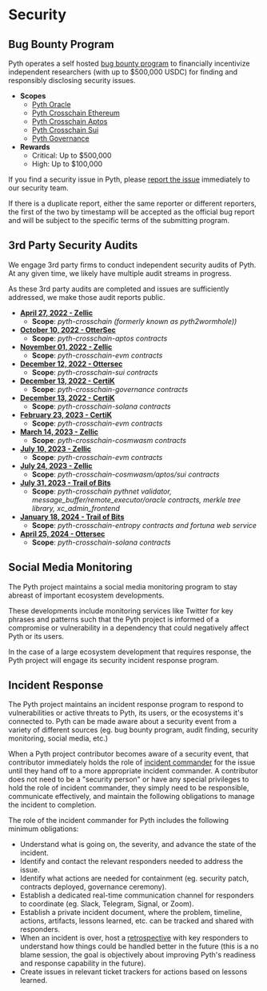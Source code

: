 # Security

## Bug Bounty Program

Pyth operates a self hosted [bug bounty program](https://pyth.network/bounty) to financially incentivize independent researchers (with up to $500,000 USDC) for finding and responsibly disclosing security issues.

- **Scopes**
  - [Pyth Oracle](https://github.com/pyth-network/pyth-client/tree/main/program)
  - [Pyth Crosschain Ethereum](/target_chains/ethereum/contracts/contracts/pyth)
  - [Pyth Crosschain Aptos](/target_chains/aptos/contracts)
  - [Pyth Crosschain Sui](/target_chains/sui/contracts)
  - [Pyth Governance](https://github.com/pyth-network/governance/tree/master/staking/programs/staking)
- **Rewards**
  - Critical: Up to $500,000
  - High: Up to $100,000

If you find a security issue in Pyth, please [report the issue](https://yyyf63zqhtu.typeform.com/to/dBV4qcP0) immediately to our security team.

If there is a duplicate report, either the same reporter or different reporters, the first of the two by timestamp will be accepted as the official bug report and will be subject to the specific terms of the submitting program.

## 3rd Party Security Audits

We engage 3rd party firms to conduct independent security audits of Pyth. At any given time, we likely have multiple audit streams in progress.

As these 3rd party audits are completed and issues are sufficiently addressed, we make those audit reports public.

- **[April 27, 2022 - Zellic](https://github.com/pyth-network/audit-reports/blob/main/2022_04_27/pyth2wormhole_zellic.pdf)**
  - **Scope**: _pyth-crosschain (formerly known as pyth2wormhole))_
- **[October 10, 2022 - OtterSec](https://github.com/pyth-network/audit-reports/blob/main/2022_10_10/pyth_aptos.pdf)**
  - **Scope**: _pyth-crosschain-aptos contracts_
- **[November 01, 2022 - Zellic](https://github.com/pyth-network/audit-reports/blob/main/2022_11_01/pyth.pdf)**
  - **Scope**: _pyth-crosschain-evm contracts_
- **[December 12, 2022 - Ottersec](https://github.com/pyth-network/audit-reports/blob/main/2023_07_27/pyth_sui_audit_final.pdf)**
  - **Scope**: _pyth-crosschain-sui contracts_
- **[December 13, 2022 - CertiK](https://github.com/pyth-network/audit-reports/blob/pyth-certik/2022_12_13/pyth-crosschain-governance.pdf)**
  - **Scope**: _pyth-crosschain-governance contracts_
- **[December 13, 2022 - CertiK](https://github.com/pyth-network/audit-reports/blob/pyth-certik/2022_12_13/pyth-crosschain-solana.pdf)**
  - **Scope**: _pyth-crosschain-solana contracts_
- **[February 23, 2023 - CertiK](https://github.com/pyth-network/audit-reports/blob/pyth-certik/2023_02_23/pyth-crosschain-eth.pdf)**
  - **Scope**: _pyth-crosschain-evm contracts_
- **[March 14, 2023 - Zellic](https://github.com/pyth-network/audit-reports/blob/main/2023_03_14/Pyth%20Network%20-%20Zellic%20Audit%20Report.pdf)**
  - **Scope**: _pyth-crosschain-cosmwasm contracts_
- **[July 10, 2023 - Zellic](https://github.com/pyth-network/audit-reports/blob/main/2023_07_26/EVM%20Patch%20Review.pdf)**
  - **Scope**: _pyth-crosschain-evm contracts_
- **[July 24, 2023 - Zellic](https://github.com/pyth-network/audit-reports/blob/main/2023_07_26/Pyth%20Network%20Smart%20Contract%20Patch%20Review.pdf)**
  - **Scope**: _pyth-crosschain-cosmwasm/aptos/sui contracts_
- **[July 31, 2023 - Trail of Bits](https://github.com/pyth-network/audit-reports/blob/main/2023_07_31/Trail%20of%20Bits%20Pythnet%20Report.pdf)**
  - **Scope**: _pyth-crosschain pythnet validator, message_buffer/remote_executor/oracle contracts, merkle tree library, xc_admin_frontend_
- **[January 18, 2024 - Trail of Bits](https://github.com/pyth-network/audit-reports/blob/main/2024_01_23/Pyth%20Data%20Association%20-%20Entropy%20-%20Comprehensive%20Report.pdf)**
  - **Scope**: _pyth-crosschain-entropy contracts and fortuna web service_
- **[April 25, 2024 - Ottersec](https://github.com/pyth-network/audit-reports/blob/main/2024_04_25/pyth_pull_oracle_audit_final.pdf)**
  - **Scope**: _pyth-crosschain-solana contracts_

## Social Media Monitoring

The Pyth project maintains a social media monitoring program to stay abreast of important ecosystem developments.

These developments include monitoring services like Twitter for key phrases and patterns such that the Pyth project is informed of a compromise or vulnerability in a dependency that could negatively affect Pyth or its users.

In the case of a large ecosystem development that requires response, the Pyth project will engage its security incident response program.

## Incident Response

The Pyth project maintains an incident response program to respond to vulnerabilities or active threats to Pyth, its users, or the ecosystems it's connected to. Pyth can be made aware about a security event from a variety of different sources (eg. bug bounty program, audit finding, security monitoring, social media, etc.)

When a Pyth project contributor becomes aware of a security event, that contributor immediately holds the role of [incident commander](https://en.wikipedia.org/wiki/Incident_commander) for the issue until they hand off to a more appropriate incident commander. A contributor does not need to be a "security person" or have any special privileges to hold the role of incident commander, they simply need to be responsible, communicate effectively, and maintain the following obligations to manage the incident to completion.

The role of the incident commander for Pyth includes the following minimum obligations:

- Understand what is going on, the severity, and advance the state of the incident.
- Identify and contact the relevant responders needed to address the issue.
- Identify what actions are needed for containment (eg. security patch, contracts deployed, governance ceremony).
- Establish a dedicated real-time communication channel for responders to coordinate (eg. Slack, Telegram, Signal, or Zoom).
- Establish a private incident document, where the problem, timeline, actions, artifacts, lessons learned, etc. can be tracked and shared with responders.
- When an incident is over, host a [retrospective](https://en.wikipedia.org/wiki/Retrospective) with key responders to understand how things could be handled better in the future (this is a no blame session, the goal is objectively about improving Pyth's readiness and response capability in the future).
- Create issues in relevant ticket trackers for actions based on lessons learned.
